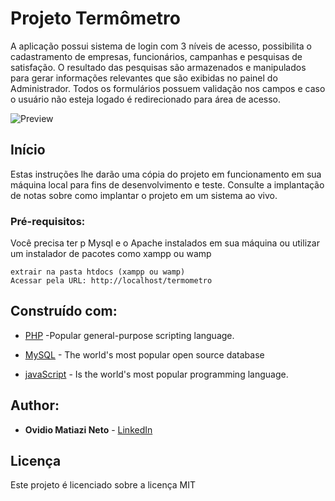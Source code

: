# Projeto Termômetro


A aplicação possui sistema de login com 3 níveis de acesso, possibilita o cadastramento de empresas, funcionários, campanhas e pesquisas de satisfação. O resultado das pesquisas são armazenados e manipulados para gerar informações relevantes que são exibidas no painel do Administrador. 
Todos os formulários possuem validação nos campos e caso o usuário não esteja logado é redirecionado para área de acesso.

![Preview](https://github.com/omnweb/termometro/blob/master/termometro.gif?raw=true)

## Início

Estas instruções lhe darão uma cópia do projeto em funcionamento em sua máquina local para fins de desenvolvimento e teste. Consulte a implantação de notas sobre como implantar o projeto em um sistema ao vivo.

### Pré-requisitos:

Você precisa ter p Mysql e o Apache instalados em sua máquina ou utilizar um instalador de pacotes como xampp ou wamp

```
extrair na pasta htdocs (xampp ou wamp)
Acessar pela URL: http://localhost/termometro
```

## Construído com:

* [PHP](https://www.php.net/) -Popular general-purpose scripting language.

* [MySQL](https://www.mysql.com/) - The world's most popular open source database 

* [javaScript](https://www.w3schools.com/js/) - Is the world's most popular programming language.


## Author:

* **Ovidio Matiazi Neto** - [LinkedIn](https://www.linkedin.com/in/ovidio-matiazi-neto-38a937130/)


## Licença

Este projeto é licenciado sobre a licença MIT 


